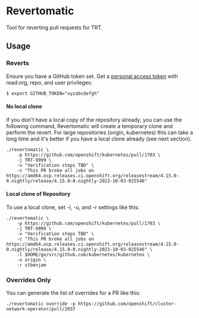 # Revertomatic

Tool for reverting pull requests for TRT.  

## Usage

### Reverts

Ensure you have a GitHub token set.  Get a [personal access
token](https://github.com/settings/tokens) with read:org, repo, and user
privileges:

```
$ export GITHUB_TOKEN="xyzabcdefgh"
```

#### No local clone

If you don't have a local copy of the repository already, you can use the
following command, Revertomatic will create a temporary clone and perform the
revert. For large repositories (origin, kubernetes) this can take a long time
and it's better if you have a local clone already (see next section).

```
./revertomatic \
    -p https://github.com/openshift/kubernetes/pull/1703 \
    -j TRT-9999 \
    -v "Verification steps TBD" \
    -c "This PR broke all jobs on https://amd64.ocp.releases.ci.openshift.org/releasestream/4.15.0-0.nightly/release/4.15.0-0.nightly-2023-10-03-025546"
```

#### Local clone of Repository

To use a local clone, set -l, -u, and -r settings like this:

```
./revertomatic \
    -p https://github.com/openshift/kubernetes/pull/1703 \
    -j TRT-9999 \
    -v "Verification steps TBD" \
    -c "This PR broke all jobs on https://amd64.ocp.releases.ci.openshift.org/releasestream/4.15.0-0.nightly/release/4.15.0-0.nightly-2023-10-03-025546" \
    -l $HOME/go/src/github.com/kubernetes/kubernetes \
    -u origin \
    -r stbenjam
```

### Overrides Only

You can generate the list of overrides for a PR like this:

```
./revertomatic override -p https://github.com/openshift/cluster-network-operator/pull/2037 
```
